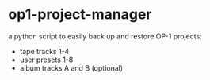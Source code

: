 # op1-project-manager
a python script to easily back up and restore OP-1 projects:
- tape tracks 1-4
- user presets 1-8
- album tracks A and B (optional)
